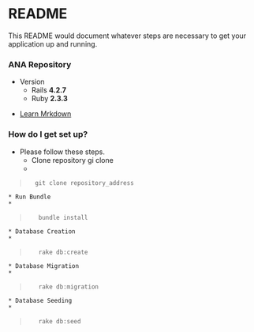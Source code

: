 # README #

This README would document whatever steps are necessary to get your application up and running.

### ANA Repository ###

+ Version
  * Rails **4.2.7**
  * Ruby **2.3.3**
* [Learn Mrkdown](https://bitbucket.org/tutorials/markdowndemo)

### How do I get set up? ###

+ Please follow these steps.
    * Clone repository gi clone
    *
>       git clone repository_address
    * Run Bundle
    *
>        bundle install
    * Database Creation
    *
>        rake db:create
    * Database Migration
    *
>        rake db:migration
    * Database Seeding
    *
>        rake db:seed
